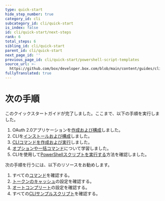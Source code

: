 ```yaml
---
type: quick-start
hide_step_number: true
category_id: cli
subcategory_id: cli/quick-start
is_index: false
id: cli/quick-start/next-steps
rank: 6
total_steps: 6
sibling_id: cli/quick-start
parent_id: cli/quick-start
next_page_id: ''
previous_page_id: cli/quick-start/powershell-script-templates
source_url: >-
  https://github.com/box/developer.box.com/blob/main/content/guides/cli/quick-start/6-next-steps.md
fullyTranslated: true
---
```

# 次の手順

このクイックスタートガイドが完了しました。ここまで、以下の手順を実行しました。

<!--alex ignore executed-->

1. OAuth 2.0アプリケーションを[作成および構成][one]しました。
2. CLIを[インストールおよび構成][two]しました。
3. [CLIコマンドを作成および実行][three]しました。
4. [オプションや一括コマンド][four]について学習しました。
5. CLIを使用して[PowerShellスクリプトを実行する][five]方法を確認しました。

次の手順を行うには、以下のリソースをお勧めします。

1. すべての[コマンド][commands]を確認する。
2. [トークンのキャッシュ][cache]の設定を確認する。
3. [オートコンプリート][ac]の設定を確認する。
4. すべての[CLIサンプルスクリプト][sample-scripts]を確認する。

[one]: g://cli/quick-start/create-oauth-app

[two]: g://cli/quick-start/install-and-configure

[three]: g://cli/quick-start/build-commands-help

[four]: g://cli/quick-start/options-and-bulk-commands

[five]: g://cli/quick-start/powershell-script-templates

[cache]: https://github.com/box/boxcli/blob/master/docs/configure.md#box-configureenvironmentsupdate-name

[ac]: https://github.com/box/boxcli/blob/master/docs/autocomplete.md

[commands]: https://github.com/box/boxcli#command-topics

[sample-scripts]: g://cli/scripts
